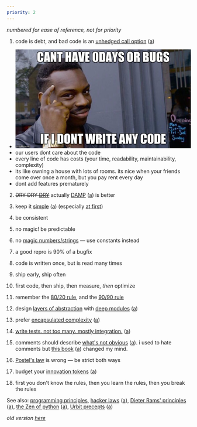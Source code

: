 ```yaml
---
priority: 2
---
```


_numbered for ease of reference, not for priority_

1. code is debt, and bad code is an [unhedged call option](https://www.castsoftware.com/blog/bad-code-isnt-technical-debt-its-an-unhedged-call-option) ([a](/archive/www.castsoftware.com~blog~bad-code-isnt-technical-debt-its-an-unhedged-call-option.html))
  - ![cant have 0-days or bugs if I dont write any code](/img/no-bugs.jpg)
  - our users dont care about the code
  - every line of code has costs (your time, readability, maintainability, complexity)
  - its like owning a house with lots of rooms. its nice when your friends come over once a month, but you pay rent every day
  - dont add features prematurely

2. ~~DRY DRY [DRY](https://en.wikipedia.org/wiki/Don%27t_repeat_yourself)~~ actually [DAMP](https://twitter.com/matryer/status/1082278413510082560) ([a](/img/damp.png)) is better

3. keep it [simple](https://github.com/matthiasn/talk-transcripts/blob/master/Hickey_Rich/SimpleMadeEasy.md) ([a](/archive/github.com~matthiasn~talk-transcripts~blob~master~Hickey_Rich~SimpleMadeEasy.md.html)) (especially [at first](https://en.wikipedia.org/wiki/John_Gall_(author)#Gall.27s_law))

4. be consistent

5. no magic! be predictable

6. no [magic numbers/strings](https://en.wikipedia.org/wiki/Magic_number_(programming)#Unnamed_numerical_constants) — use constants instead

7. a good repro is 90% of a bugfix

8. code is written once, but is read many times

9. ship early, ship often

10. first code, then ship, then measure, *then* optimize

11. remember the [80/20 rule](https://en.wikipedia.org/wiki/Pareto_principle), and the [90/90 rule](https://en.wikipedia.org/wiki/Ninety-ninety_rule)

12. design [layers of abstraction](https://en.wikipedia.org/wiki/Abstraction_layer) with [deep modules](https://web.stanford.edu/~ouster/cgi-bin/cs190-winter18/lecture.php?topic=modularDesign) ([a](/archive/web.stanford.edu~~ouster~cgi-bin~cs190-winter18~lecture.php%3ftopic=modularDesign.html))

13. prefer [encapsulated complexity](https://vitalik.ca/general/2022/02/28/complexity.html) ([a](/archive/vitalik.ca~general~2022~02~28~complexity.html))

14. [write tests. not too many. mostly integration.](https://kentcdodds.com/blog/write-tests) ([a](/archive/kentcdodds.com~blog~write-tests.html))

15. comments should describe [what's not obvious](https://web.stanford.edu/~ouster/cgi-bin/cs190-winter18/lecture.php?topic=comments) ([a](/archive/web.stanford.edu~~ouster~cgi-bin~cs190-winter18~lecture.php%3ftopic=comments.html)). i used to hate comments but [this book](https://www.goodreads.com/en/book/show/39996759-a-philosophy-of-software-design) ([a](/archive/www.goodreads.com~en~book~show~39996759-a-philosophy-of-software-design.html)) changed my mind.

16. [Postel's law](https://en.wikipedia.org/wiki/Robustness_principle) is wrong — be strict both ways

17. budget your [innovation tokens](https://mcfunley.com/choose-boring-technology) ([a](/archive/mcfunley.com~choose-boring-technology.html))

18. first you don't know the rules, then you learn the rules, then you break the rules

See also: [programming principles](https://en.wikipedia.org/wiki/Category:Programming_principles), [hacker laws](https://github.com/dwmkerr/hacker-laws) ([a](/archive/github.com~dwmkerr~hacker-laws.html)), [Dieter Rams' principles](https://github.com/zedr/dieter-rams-10-applied-to-software) ([a](/archive/github.com~zedr~dieter-rams-10-applied-to-software.html)), [the Zen of python](https://www.python.org/dev/peps/pep-0020/) ([a](/archive/python.org-dev-peps-pep-0020.html)), [Urbit precepts](https://urbit.org/docs/development/precepts) ([a](/archive/urbit.org-docs-development-precepts.html))

*old version [here](https://gist.github.com/lyoshenka/0a43205aa9a072b196ff87e2c689a8b9)*
